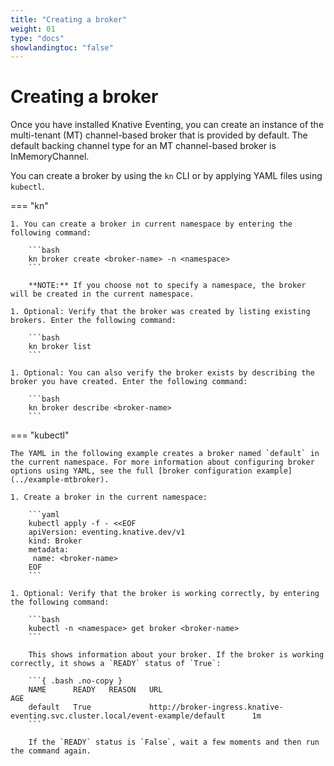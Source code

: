 ```yaml
---
title: "Creating a broker"
weight: 01
type: "docs"
showlandingtoc: "false"
---
```


# Creating a broker

Once you have installed Knative Eventing, you can create an instance of the multi-tenant (MT) channel-based broker that is provided by default. The default backing channel type for an MT channel-based broker is InMemoryChannel.

You can create a broker by using the `kn` CLI or by applying YAML files using `kubectl`.


=== "kn"

    1. You can create a broker in current namespace by entering the following command:

        ```bash
        kn broker create <broker-name> -n <namespace>
        ```

        **NOTE:** If you choose not to specify a namespace, the broker will be created in the current namespace.

    1. Optional: Verify that the broker was created by listing existing brokers. Enter the following command:

        ```bash
        kn broker list
        ```

    1. Optional: You can also verify the broker exists by describing the broker you have created. Enter the following command:

        ```bash
        kn broker describe <broker-name>
        ```


=== "kubectl"

    The YAML in the following example creates a broker named `default` in the current namespace. For more information about configuring broker options using YAML, see the full [broker configuration example](../example-mtbroker).

    1. Create a broker in the current namespace:

        ```yaml
        kubectl apply -f - <<EOF
        apiVersion: eventing.knative.dev/v1
        kind: Broker
        metadata:
         name: <broker-name>
        EOF
        ```

    1. Optional: Verify that the broker is working correctly, by entering the following command:

        ```bash
        kubectl -n <namespace> get broker <broker-name>
        ```

        This shows information about your broker. If the broker is working correctly, it shows a `READY` status of `True`:

        ```{ .bash .no-copy }
        NAME      READY   REASON   URL                                                                                 AGE
        default   True             http://broker-ingress.knative-eventing.svc.cluster.local/event-example/default      1m
        ```

        If the `READY` status is `False`, wait a few moments and then run the command again.




